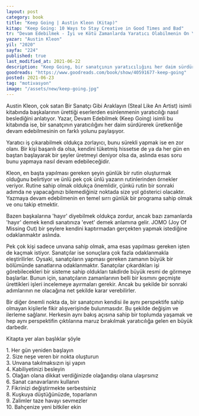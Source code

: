 ```yaml
---
layout: post
category: book
title: "Keep Going | Austin Kleon (Kitap)"
kitap: "Keep Going: 10 Ways to Stay Creative in Good Times and Bad"
tr: "Devam Edebilmek - İyi ve Kötü Zamanlarda Yaratıcı Olabilmenin On Yolu"
yazar: "Austin Kleon"
yil: "2020"
sayfa: "224"
published: true
last_modified_at: 2021-06-22
description: "Keep Going, bir sanatçının yaratıcılığını her daim sürdürerek üretkenliğe devam edebilmesinin on farklı yolu paylaşıyor."
goodreads: "https://www.goodreads.com/book/show/40591677-keep-going"
posted: 2021-06-23
tag: "motivasyon"
image: "/assets/new/keep-going.jpg"
---
```


Austin Kleon, çok satan Bir Sanatçı Gibi Araklayın (Steal Like An Artist) isimli kitabında başkalarının ürettiği eserlerden esinlenmenin yaratıcılığı nasıl beslediğini anlatıyor. Yazar, Devam Edebilmek (Keep Going) isimli bu kitabında ise, bir sanatçının yaratıcılığını her daim sürdürerek üretkenliğe devam edebilmesinin on farklı yolunu paylaşıyor.

Yaratıcı iş çıkarabilmek oldukça zorlayıcı, bunu sürekli yapmak ise en zor olanı. Bir kişi başarılı da olsa, kendini tüketmiş hissetse de ya da her gün en baştan başlayarak bir şeyler üretmeyi deniyor olsa da, aslında esas soru bunu yapmaya nasıl devam edebileceğidir.

Kleon, en başta yapılması gereken şeyin günlük bir rutin oluşturmak olduğunu belirtiyor ve ünlü pek çok ünlü yazarın rutinlerinden örnekler veriyor. Rutine sahip olmak oldukça önemlidir, çünkü rutin bir sonraki adımda ne yapacağınızı bilemediğiniz noktada size yol gösterici olacaktır. Yazmaya devam edebilmenin en temel sırrı günlük bir programa sahip olmak ve onu takip etmektir.

Bazen başkalarına 'hayır' diyebilmek oldukça zordur, ancak bazı zamanlarda 'hayır' demek kendi sanatınıza 'evet' demek anlamına gelir. JOMO (Joy Of Missing Out) bir şeylere kendini kaptırmadan gerçekten yapmak istediğine odaklanmaktır aslında.

Pek çok kişi sadece unvana sahip olmak, ama esas yapılması gereken işten de kaçmak istiyor. Sanatçılar ise sonuçlara çok fazla odaklanmakla eleştirilirler. Oysaki, sanatçıların yapması gereken zamanın büyük bir bölümünde sanatlarına odaklanmaktır. Sanatçılar çıkardıkları işi görebilecekleri bir sisteme sahip oldukları takdirde büyük resmi de görmeye başlarlar. Bunun için, sanatçıların zamanlarının belli bir kısmını geçmişte ürettikleri işleri incelemeye ayırmaları gerekir. Ancak bu şekilde bir sonraki adımlarının ne olacağına net şekilde karar verebilirler.

Bir diğer önemli nokta da, bir sanatçının kendisi ile aynı perspektife sahip olmayan kişilerle fikir alışverişinde bulunmasıdır. Bu şekilde değişim ve ilerleme sağlanır. Herkesin aynı bakış açısına sahip bir toplumda yaşamak ve hep aynı perspektifin çıktılarına maruz bırakılmak yaratıcılığa gelen en büyük darbedir.

Kitapta yer alan başlıklar şöyle

1\. Her gün yeniden başlayın  
2\. Size neşe veren bir nokta oluşturun  
3\. Unvana takılmaksızın işi yapın  
4\. Kabiliyetinizi besleyin  
5\. Olağan olana dikkat verdiğinizde olağandışı olana ulaşırsınız  
6\. Sanat canavarlarını kullanın  
7\. Fikrinizi değiştirmekte serbestsiniz  
8\. Kuşkuya düştüğünüzde, toparlanın  
9\. Zalimler taze havayı sevmezler  
10\. Bahçenize yeni bitkiler ekin  

<!-- category: [book, reread] rereading: '#yeniden' -->
